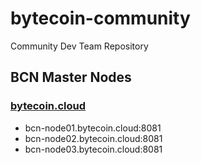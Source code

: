 # bytecoin-community
Community Dev Team Repository

## BCN Master Nodes

### [bytecoin.cloud](https://bytecoin.cloud/)

* bcn-node01.bytecoin.cloud:8081
* bcn-node02.bytecoin.cloud:8081
* bcn-node03.bytecoin.cloud:8081
